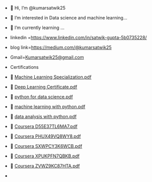 - 👋 Hi, I’m @kumarsatwik25
- 👀 I’m interested in Data science and machine learning...
- 🌱 I’m currently learning ... 
- linkedin =https://www.linkedin.com/in/satwik-gupta-5b0735228/
- blog link=https://medium.com/@kumarsatwik25
- Gmail=Kumarsatwik25@gmail.com
- Certifications
- 💞️ [Machine Learning Specialization.pdf](https://github.com/kumarsatwik25/kumarsatwik25/files/10454189/Machine.Learning.Specialization.pdf)
- 💞️ [Deep Learning Certificate.pdf](https://github.com/kumarsatwik25/kumarsatwik25/files/10454193/Deep.Learning.Certificate.pdf)
- 💞️ [python for data science.pdf](https://github.com/kumarsatwik25/kumarsatwik25/files/10454200/python.for.data.science.pdf)
- 💞️ [machine learning with python.pdf](https://github.com/kumarsatwik25/kumarsatwik25/files/10454202/machine.learning.with.python.pdf)
- 💞️ [data analysis with python.pdf](https://github.com/kumarsatwik25/kumarsatwik25/files/10454206/data.analysis.with.python.pdf)
- 💞️ [Coursera D55E37TL6MA7.pdf](https://github.com/kumarsatwik25/kumarsatwik25/files/10454209/Coursera.D55E37TL6MA7.pdf)
- 💞️ [Coursera PHUX49VQ8WY8.pdf](https://github.com/kumarsatwik25/kumarsatwik25/files/10454211/Coursera.PHUX49VQ8WY8.pdf)
- 💞️ [Coursera SXWPCY3K6WCB.pdf](https://github.com/kumarsatwik25/kumarsatwik25/files/10454215/Coursera.SXWPCY3K6WCB.pdf)
- 💞️ [Coursera XPUKPFN7QBKB.pdf](https://github.com/kumarsatwik25/kumarsatwik25/files/10454218/Coursera.XPUKPFN7QBKB.pdf)
- 💞️ [Coursera ZVWZ9KC87HTA.pdf](https://github.com/kumarsatwik25/kumarsatwik25/files/10454219/Coursera.ZVWZ9KC87HTA.pdf)





- 






<!---
kumarsatwik25/kumarsatwik25 is a ✨ special ✨ repository because its `README.md` (this file) appears on your GitHub profile.
You can click the Preview link to take a look at your changes.
--->
